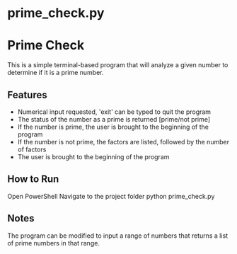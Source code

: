# prime_check.py
# Prime Check

This is a simple terminal-based program that will analyze a given number to determine if it is a prime number.

## Features
- Numerical input requested, 'exit' can be typed to quit the program
- The status of the number as a prime is returned [prime/not prime]
- If the number is prime, the user is brought to the beginning of the program
- If the number is not prime, the factors are listed, followed by the number of factors
- The user is brought to the beginning of the program

## How to Run
Open PowerShell
Navigate to the project folder
python prime_check.py

## Notes
The program can be modified to input a range of numbers that returns a list of prime numbers in that range.